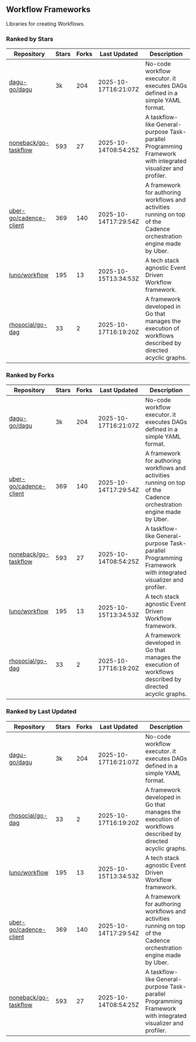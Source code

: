 ## Workflow Frameworks

Libraries for creating Workflows.

### Ranked by Stars

| Repository | Stars | Forks | Last Updated | Description | 
|------------|-------|-------|--------------|-------------|
| [dagu-go/dagu](https://github.com/dagu-go/dagu) | 3k | 204 | 2025-10-17T16:21:07Z |  No-code workflow executor. it executes DAGs defined in a simple YAML format. |
| [noneback/go-taskflow](https://github.com/noneback/go-taskflow) | 593 | 27 | 2025-10-14T08:54:25Z |  A taskflow-like General-purpose Task-parallel Programming Framework with integrated visualizer and profiler. |
| [uber-go/cadence-client](https://github.com/uber-go/cadence-client) | 369 | 140 | 2025-10-14T17:29:54Z |  A framework for authoring workflows and activities running on top of the Cadence orchestration engine made by Uber. |
| [luno/workflow](https://github.com/luno/workflow) | 195 | 13 | 2025-10-15T13:34:53Z |  A tech stack agnostic Event Driven Workflow framework. |
| [rhosocial/go-dag](https://github.com/rhosocial/go-dag) | 33 | 2 | 2025-10-17T16:19:20Z |  A framework developed in Go that manages the execution of workflows described by directed acyclic graphs. |

### Ranked by Forks

| Repository | Stars | Forks | Last Updated | Description | 
|------------|-------|-------|--------------|-------------|
| [dagu-go/dagu](https://github.com/dagu-go/dagu) | 3k | 204 | 2025-10-17T16:21:07Z |  No-code workflow executor. it executes DAGs defined in a simple YAML format. |
| [uber-go/cadence-client](https://github.com/uber-go/cadence-client) | 369 | 140 | 2025-10-14T17:29:54Z |  A framework for authoring workflows and activities running on top of the Cadence orchestration engine made by Uber. |
| [noneback/go-taskflow](https://github.com/noneback/go-taskflow) | 593 | 27 | 2025-10-14T08:54:25Z |  A taskflow-like General-purpose Task-parallel Programming Framework with integrated visualizer and profiler. |
| [luno/workflow](https://github.com/luno/workflow) | 195 | 13 | 2025-10-15T13:34:53Z |  A tech stack agnostic Event Driven Workflow framework. |
| [rhosocial/go-dag](https://github.com/rhosocial/go-dag) | 33 | 2 | 2025-10-17T16:19:20Z |  A framework developed in Go that manages the execution of workflows described by directed acyclic graphs. |

### Ranked by Last Updated

| Repository | Stars | Forks | Last Updated | Description | 
|------------|-------|-------|--------------|-------------|
| [dagu-go/dagu](https://github.com/dagu-go/dagu) | 3k | 204 | 2025-10-17T16:21:07Z |  No-code workflow executor. it executes DAGs defined in a simple YAML format. |
| [rhosocial/go-dag](https://github.com/rhosocial/go-dag) | 33 | 2 | 2025-10-17T16:19:20Z |  A framework developed in Go that manages the execution of workflows described by directed acyclic graphs. |
| [luno/workflow](https://github.com/luno/workflow) | 195 | 13 | 2025-10-15T13:34:53Z |  A tech stack agnostic Event Driven Workflow framework. |
| [uber-go/cadence-client](https://github.com/uber-go/cadence-client) | 369 | 140 | 2025-10-14T17:29:54Z |  A framework for authoring workflows and activities running on top of the Cadence orchestration engine made by Uber. |
| [noneback/go-taskflow](https://github.com/noneback/go-taskflow) | 593 | 27 | 2025-10-14T08:54:25Z |  A taskflow-like General-purpose Task-parallel Programming Framework with integrated visualizer and profiler. |

